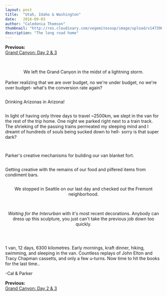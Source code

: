 ```yaml
---
layout: post
title:  "Utah, Idaho & Washington"
date:   2016-09-03
author: "Caledonia Thomson"
thumbnail: "http://res.cloudinary.com/vegemitesoup/image/upload/v1473961592/utah_idaho_washington/16.jpg"
description: "The long road home"
---
```


<div class="previous-post"><b>Previous: </b><a href="{{ site.baseurl }}/2016/09/01/grand_canyon_2.html"><div class="post-chain-link">Grand Canyon: Day 2 & 3</div></a></div><br>

<a href="http://res.cloudinary.com/vegemitesoup/image/upload/v1473961592/utah_idaho_washington/0.jpg"><img class="lazy" data-original="http://res.cloudinary.com/vegemitesoup/image/upload/v1473961592/utah_idaho_washington/0.jpg" /></a>

<center>We left the Grand Canyon in the midst of a lightning storm.</center>
<br>
<a href="http://res.cloudinary.com/vegemitesoup/image/upload/v1473961592/utah_idaho_washington/2.jpg"><img class="lazy" data-original="http://res.cloudinary.com/vegemitesoup/image/upload/v1473961592/utah_idaho_washington/2.jpg" /></a>

<div class="row vertical-align">
	<div class="col-sm-6 col-xs-12">
		<a href="http://res.cloudinary.com/vegemitesoup/image/upload/v1473961592/utah_idaho_washington/1.jpg"><img class="lazy" data-original="http://res.cloudinary.com/vegemitesoup/image/upload/v1473961592/utah_idaho_washington/1.jpg" /></a> 
	</div>
	<div class="col-sm-6 col-xs-12">
		Parker realizing that we are over budget, no we're under budget, no we're over budget- what's the conversion rate again?
	</div>
</div>

<a href="http://res.cloudinary.com/vegemitesoup/image/upload/v1473961592/utah_idaho_washington/4.jpg"><img class="lazy" data-original="http://res.cloudinary.com/vegemitesoup/image/upload/v1473961592/utah_idaho_washington/4.jpg" /></a> 

<div class="row vertical-align">
	<div class="col-sm-7 col-xs-12">
		<a href="http://res.cloudinary.com/vegemitesoup/image/upload/v1473961592/utah_idaho_washington/3.jpg"><img class="lazy" data-original="http://res.cloudinary.com/vegemitesoup/image/upload/v1473961592/utah_idaho_washington/3.jpg" /></a> 
	</div>
	<div class="col-sm-5 col-xs-12">
		Drinking Arizonas in Arizona!
	</div>
</div>

<!--excerpt-->
<a href="http://res.cloudinary.com/vegemitesoup/image/upload/v1473961592/utah_idaho_washington/5.jpg"><img class="lazy" data-original="http://res.cloudinary.com/vegemitesoup/image/upload/v1473961592/utah_idaho_washington/5.jpg" /></a> 

<div class="row vertical-align">
	<div class="col-sm-6 col-xs-12">
		<a href="http://res.cloudinary.com/vegemitesoup/image/upload/v1473961592/utah_idaho_washington/11.jpg"><img class="lazy" data-original="http://res.cloudinary.com/vegemitesoup/image/upload/v1473961592/utah_idaho_washington/11.jpg" /></a>
	</div>
	<div class="col-sm-6 col-xs-12">
		In light of having only three days to travel ~2500km, we slept in the van for the rest of the trip home. One night we parked right next to a train track. The shrieking of the passing trains permeated my sleeping mind and I dreamt of hundreds of souls being sucked down to hell- sorry is that super dark?	
	</div>
</div>

<a href="http://res.cloudinary.com/vegemitesoup/image/upload/v1473961592/utah_idaho_washington/6.jpg"><img class="lazy" data-original="http://res.cloudinary.com/vegemitesoup/image/upload/v1473961592/utah_idaho_washington/6.jpg" /></a> 

<a href="http://res.cloudinary.com/vegemitesoup/image/upload/v1473961592/utah_idaho_washington/7.jpg"><img class="lazy" data-original="http://res.cloudinary.com/vegemitesoup/image/upload/v1473961592/utah_idaho_washington/7.jpg" /></a>

<div class="row vertical-align">
	<div class="col-sm-6 col-xs-12">
		<a href="http://res.cloudinary.com/vegemitesoup/image/upload/v1473961592/utah_idaho_washington/9.jpg"><img class="lazy" data-original="http://res.cloudinary.com/vegemitesoup/image/upload/v1473961592/utah_idaho_washington/9.jpg" /></a> 
	</div>
	<div class="col-sm-6 col-xs-12">
		<a href="http://res.cloudinary.com/vegemitesoup/image/upload/v1473961592/utah_idaho_washington/8.jpg"><img class="lazy" data-original="http://res.cloudinary.com/vegemitesoup/image/upload/v1473961592/utah_idaho_washington/8.jpg" /></a>
	</div>
</div>

<div class="row vertical-align">
	<div class="col-sm-6 col-xs-12">
		Parker's creative mechanisms for building our van blanket fort.
	</div>
	<div class="col-sm-6 col-xs-12">
		<a href="http://res.cloudinary.com/vegemitesoup/image/upload/v1473961592/utah_idaho_washington/10.jpg"><img class="lazy" data-original="http://res.cloudinary.com/vegemitesoup/image/upload/v1473961592/utah_idaho_washington/10.jpg" /></a> 
	</div>
</div>

<a href="http://res.cloudinary.com/vegemitesoup/image/upload/v1473961592/utah_idaho_washington/12.jpg"><img class="lazy" data-original="http://res.cloudinary.com/vegemitesoup/image/upload/v1473961592/utah_idaho_washington/12.jpg" /></a>

<div class="row vertical-align">
	<div class="col-sm-6 col-xs-12">
		<a href="http://res.cloudinary.com/vegemitesoup/image/upload/v1473961592/utah_idaho_washington/13.jpg"><img class="lazy" data-original="http://res.cloudinary.com/vegemitesoup/image/upload/v1473961592/utah_idaho_washington/13.jpg" /></a>
	</div>
	<div class="col-sm-6 col-xs-12">
		Getting creative with the remains of our food and pilfered items from condiment bars.
	</div>
</div>

<a href="http://res.cloudinary.com/vegemitesoup/image/upload/v1473961592/utah_idaho_washington/14.jpg"><img class="lazy" data-original="http://res.cloudinary.com/vegemitesoup/image/upload/v1473961592/utah_idaho_washington/14.jpg" /></a>
<center>We stopped in Seattle on our last day and checked out the Fremont neighborhood.</center>
<br>
<a href="http://res.cloudinary.com/vegemitesoup/image/upload/v1473961592/utah_idaho_washington/15.jpg"><img class="lazy" data-original="http://res.cloudinary.com/vegemitesoup/image/upload/v1473961592/utah_idaho_washington/15.jpg" /></a> 
<div class="row vertical-align">
	<div class="col-sm-6 col-xs-12">
		<a href="http://res.cloudinary.com/vegemitesoup/image/upload/v1473961592/utah_idaho_washington/17.jpg"><img class="lazy" data-original="http://res.cloudinary.com/vegemitesoup/image/upload/v1473961592/utah_idaho_washington/17.jpg" /></a>
	</div>
	<div class="col-sm-6 col-xs-12">
		<a href="http://res.cloudinary.com/vegemitesoup/image/upload/v1473961592/utah_idaho_washington/18.jpg"><img class="lazy" data-original="http://res.cloudinary.com/vegemitesoup/image/upload/v1473961592/utah_idaho_washington/18.jpg" /></a> 
	</div>
</div>

<a href="http://res.cloudinary.com/vegemitesoup/image/upload/v1473961592/utah_idaho_washington/19.jpg"><img class="lazy" data-original="http://res.cloudinary.com/vegemitesoup/image/upload/v1473961592/utah_idaho_washington/19.jpg" /></a> 

<center><i>Waiting for the Interurban</i> with it's most recent decorations. Anybody can dress up this sculpture, you just can't take the previous job down too quickly.</center>
<br>
<div class="row vertical-align">
	<div class="col-sm-6 col-xs-12">
		<a href="http://res.cloudinary.com/vegemitesoup/image/upload/v1473961592/utah_idaho_washington/20.jpg"><img class="lazy" data-original="http://res.cloudinary.com/vegemitesoup/image/upload/v1473961592/utah_idaho_washington/20.jpg" /></a> 
	</div>
	<div class="col-sm-6 col-xs-12">
		<a href="http://res.cloudinary.com/vegemitesoup/image/upload/v1473961592/utah_idaho_washington/21.jpg"><img class="lazy" data-original="http://res.cloudinary.com/vegemitesoup/image/upload/v1473961592/utah_idaho_washington/21.jpg" /></a> 
	</div>
</div>

<a href="http://res.cloudinary.com/vegemitesoup/image/upload/v1473961592/utah_idaho_washington/16.jpg"><img class="lazy" data-original="http://res.cloudinary.com/vegemitesoup/image/upload/v1473961592/utah_idaho_washington/16.jpg" /></a> 

<a href="http://res.cloudinary.com/vegemitesoup/image/upload/v1473961592/utah_idaho_washington/24.jpg"><img class="lazy" data-original="http://res.cloudinary.com/vegemitesoup/image/upload/v1473961592/utah_idaho_washington/24.jpg" /></a> 

1 van, 12 days, 6300 kilometres. Early mornings, kraft dinner, hiking, swimming, and sleeping in the van. Countless replays of John Elton and Tracy Chapman cassetts, and only a few u-turns. Now time to hit the books for the last time..

-Cal & Parker

<div class="previous-post"><b>Previous: </b><a href="{{ site.baseurl }}/2016/09/01/grand_canyon_2.html"><div class="post-chain-link">Grand Canyon: Day 2 & 3</div></a></div>
<br>
